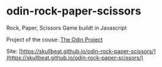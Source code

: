 # odin-rock-paper-scissors
Rock, Paper, Scissors Game buildt in Javascript

Project of the couse: [The Odin Project](https://www.theodinproject.com/lessons/foundations-rock-paper-scissors) 

Site: [https://skullbeat.github.io/odin-rock-paper-scissors/](https://skullbeat.github.io/odin-rock-paper-scissors/)
